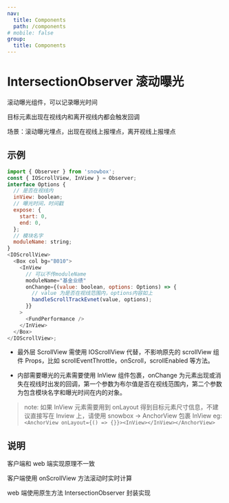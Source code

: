 ```yaml
---
nav:
  title: Components
  path: /components
# mobile: false
group:
  title: Components
---
```


# IntersectionObserver 滚动曝光

滚动曝光组件，可以记录曝光时间

目标元素出现在视线内和离开视线内都会触发回调

场景：滚动曝光埋点，出现在视线上报埋点，离开视线上报埋点

## 示例

```js
import { Observer } from 'snowbox';
const { IOScrollView, InView } = Observer;
interface Options {
  // 是否在视线内
  inView: boolean;
  // 曝光时间，时间戳
  expose: {
    start: 0,
    end: 0,
  };
  // 模块名字
  moduleName: string;
}
<IOScrollView>
  <Box col bg="B010">
    <InView
      // 可以不传moduleName
      moduleName="基金业绩"
      onChange={(value: boolean, options: Options) => {
        // value 为是否在视线范围内，options内容如上
        handleScrollTrackEvnet(value, options);
      }}
    >
      <FundPerformance />
    </InView>
  </Box>
</IOScrollView>;
```

- 最外层 ScrollView 需使用 IOScrollView 代替，不影响原先的 scrollView 组件 Props，比如 scrollEventThrottle，onScroll，scrollEnabled 等方法。

- 内部需要曝光的元素需要使用 InView 组件包裹，onChange 为元素出现或消失在视线时出发的回调，第一个参数为布尔值是否在视线范围内，第二个参数为包含模块名字和曝光时间在内的对象。

> note: 如果 InView 元素需要用到 onLayout 得到目标元素尺寸信息，不建议直接写在 Inview 上，请使用 snowbox -> AnchorView 包裹 InView eg: `<AnchorView onLayout={() => {}}><InView></InView></AnchorView>`

## 说明

客户端和 web 端实现原理不一致

客户端使用 onScrollView 方法滚动时实时计算

web 端使用原生方法 IntersectionObserver 封装实现
